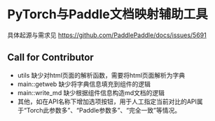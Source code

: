 # PyTorch与Paddle文档映射辅助工具

具体起源与需求见 https://github.com/PaddlePaddle/docs/issues/5691

## Call for Contributor
- utils 缺少对html页面的解析函数，需要将html页面解析为字典
- main::getweb 缺少将字典信息填充到组件的逻辑
- main::write_md 缺少根据组件信息构造md文档的逻辑
- 其他，如在API名称下增加选项按钮，用于人工指定当前对比的API属于“Torch此参数多”、“Paddle参数多”、“完全一致”等情况。